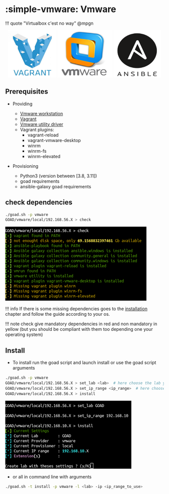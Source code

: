 # :simple-vmware: Vmware

!!! quote
    "Virtualbox c'est no way" @mpgn

<div align="center">
  <img alt="vagrant" width="153" height="150" src="../img/icon_vagrant.png">
  <img alt="icon_vwmare" width="176"  height="150" src="../img/icon_vwmare.png">
  <img alt="icon_ansible" width="150"  height="150" src="../img/icon_ansible.png">
</div>

## Prerequisites

- Providing 
    - [Vmware workstation](https://support.broadcom.com/group/ecx/productdownloads?subfamily=VMware+Workstation+Pro)
    - [Vagrant](https://developer.hashicorp.com/vagrant/docs)
    - [Vmware utility driver](https://developer.hashicorp.com/vagrant/install/vmware)
    - Vagrant plugins:
        - vagrant-reload
        - vagrant-vmware-desktop
        - winrm
        - winrm-fs
        - winrm-elevated

- Provisioning
    - Python3 (version between [3.8, 3.11])
    - goad requirements
    - ansible-galaxy goad requirements


## check dependencies

```bash
./goad.sh -p vmware
GOAD/vmware/local/192.168.56.X > check
```

![vmware_check.png](./../img/vmware_check.png)

!!! info
    If there is some missing dependencies goes to the [installation](/installation/) chapter and follow the guide according to your os.

!!! note
    check give mandatory dependencies in red and non mandatory in yellow (but you should be compliant with them too depending one your operating system)

## Install

- To install run the goad script and launch install or use the goad script arguments

```bash
./goad.sh -p vmware
GOAD/vmware/local/192.168.56.X > set_lab <lab>  # here choose the lab you want (GOAD/GOAD-Light/NHA/SCCM)
GOAD/vmware/local/192.168.56.X > set_ip_range <ip_range>  # here choose the  ip range you want to use ex: 192.168.56 (only the first three digits)
GOAD/vmware/local/192.168.56.X > install
```

![vmware_install](./../img/vmware_install.png)

- or all in command line with arguments

```bash
./goad.sh -t install -p vmware -l <lab> -ip <ip_range_to_use>
```
